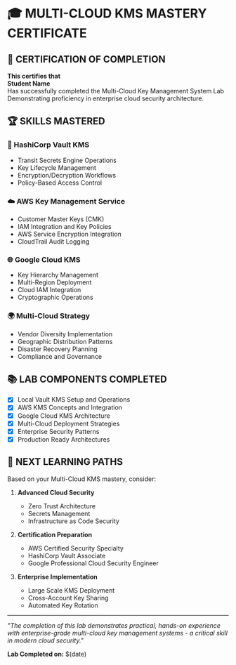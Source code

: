 # 🎓 MULTI-CLOUD KMS MASTERY CERTIFICATE

## 📜 CERTIFICATION OF COMPLETION

**This certifies that**  
**Student Name**  
Has successfully completed the Multi-Cloud Key Management System Lab  
Demonstrating proficiency in enterprise cloud security architecture.

## 🏆 SKILLS MASTERED

### 🔐 HashiCorp Vault KMS
- Transit Secrets Engine Operations
- Key Lifecycle Management  
- Encryption/Decryption Workflows
- Policy-Based Access Control

### ☁️ AWS Key Management Service
- Customer Master Keys (CMK)
- IAM Integration and Key Policies
- AWS Service Encryption Integration
- CloudTrail Audit Logging

### 🌐 Google Cloud KMS  
- Key Hierarchy Management
- Multi-Region Deployment
- Cloud IAM Integration
- Cryptographic Operations

### 🌍 Multi-Cloud Strategy
- Vendor Diversity Implementation
- Geographic Distribution Patterns
- Disaster Recovery Planning
- Compliance and Governance

## 📚 LAB COMPONENTS COMPLETED

- [x] Local Vault KMS Setup and Operations
- [x] AWS KMS Concepts and Integration  
- [x] Google Cloud KMS Architecture
- [x] Multi-Cloud Deployment Strategies
- [x] Enterprise Security Patterns
- [x] Production Ready Architectures

## 🚀 NEXT LEARNING PATHS

Based on your Multi-Cloud KMS mastery, consider:

1. **Advanced Cloud Security**
   - Zero Trust Architecture
   - Secrets Management
   - Infrastructure as Code Security

2. **Certification Preparation**  
   - AWS Certified Security Specialty
   - HashiCorp Vault Associate
   - Google Professional Cloud Security Engineer

3. **Enterprise Implementation**
   - Large Scale KMS Deployment
   - Cross-Account Key Sharing
   - Automated Key Rotation

---
*"The completion of this lab demonstrates practical, hands-on experience with enterprise-grade multi-cloud key management systems - a critical skill in modern cloud security."*

**Lab Completed on:** $(date)
